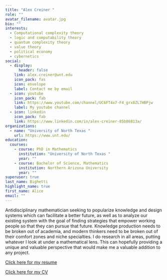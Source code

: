 ```yaml
---
title: "Alex Creiner "
role: ""
avatar_filename: avatar.jpg
bio: ""
interests:
  - Computational complexity theory
  - logic and computability theory
  - quantum complexity theory
  - value theory
  - political economy
  - cybernetics
social:
  - display:
      header: false
    link: alex.creiner@unt.edu
    icon_pack: fas
    icon: envelope
    label: Contact me by email
  - icon: youtube
    icon_pack: fab
    link: https://www.youtube.com/channel/UC6FT4x7-F4_grx8ZL7HBPjw
    label: My youtube channel
  - icon: linkedin
    icon_pack: fab
    link: https://www.linkedin.com/in/alex-creiner-85b86813a/
organizations:
  - name: "University of North Texas "
    url: https://www.unt.edu/
education:
  courses:
    - course: PhD in Mathematics
      institution: "University of North Texas "
      year: ""
    - course: Bachelor of Science, Mathematics
      institution: Northern Arizona University
      year: ""
superuser: true
last_name: Bighetti
highlight_name: true
first_name: Alice
email: ""
---
```

Antidisciplinary mathematician seeking to popularize knowledge and design systems which can facilitate a better future, as well as to analyze our existing system with the goal of finding strategies that empower working people so that they can pursue that future. Knowledge production needs to be broken out of academia, and modern thinkers need to be broken out of their comfort zones and niche specialties. I do research in all areas, putting whatever I look at under a mathematical lens. This can hopefully providing a unique and valuable perspective that would make me a valuable addition to any project.

[C﻿lick here for my resume](https://drive.google.com/file/d/1Q8EBvrYOPQAnS0-oF-izV9fKw0N9Z-rc/view?usp=sharing)

[C﻿lick here for my CV](https://drive.google.com/file/d/1QTp3_xE2CH0Ivqr661cVKQEDtfb4fiet/view?usp=sharing)[](https://drive.google.com/file/d/1Q8EBvrYOPQAnS0-oF-izV9fKw0N9Z-rc/view?usp=sharing)